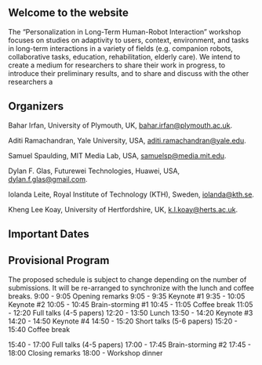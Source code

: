 ## Welcome to the website

The “Personalization in Long-Term Human-Robot Interaction” workshop focuses on studies
on adaptivity to users, context, environment, and tasks in long-term interactions in a variety of
fields (e.g. companion robots, collaborative tasks, education, rehabilitation, elderly care). We
intend to create a medium for researchers to share their work in progress, to introduce their
preliminary results, and to share and discuss with the other researchers a

## Organizers

Bahar Irfan, University of Plymouth, UK, bahar.irfan@plymouth.ac.uk. 

Aditi Ramachandran, Yale University, USA, aditi.ramachandran@yale.edu. 

Samuel Spaulding, MIT Media Lab, USA, samuelsp@media.mit.edu. 

Dylan F. Glas, Futurewei Technologies, Huawei, USA, dylan.f.glas@gmail.com. 

Iolanda Leite, Royal Institute of Technology (KTH), Sweden, iolanda@kth.se. 

Kheng Lee Koay, University of Hertfordshire, UK, k.l.koay@herts.ac.uk. 

## Important Dates

## Provisional Program
The proposed schedule is subject to change depending on the number of submissions. It will be
re-arranged to synchronize with the lunch and coffee breaks.
9:00 - 9:05 Opening remarks
9:05 - 9:35 Keynote #1
9:35 - 10:05 Keynote #2
10:05 - 10:45 Brain-storming #1
10:45 - 11:05 Coffee break
11:05 - 12:20 Full talks (4-5 papers)
12:20 - 13:50 Lunch
13:50 - 14:20 Keynote #3
14:20 - 14:50 Keynote #4
14:50 - 15:20 Short talks (5-6 papers)
15:20 - 15:40 Coffee break

15:40 - 17:00 Full talks (4-5 papers)
17:00 - 17:45 Brain-storming #2
17:45 - 18:00 Closing remarks
18:00 - Workshop dinner
